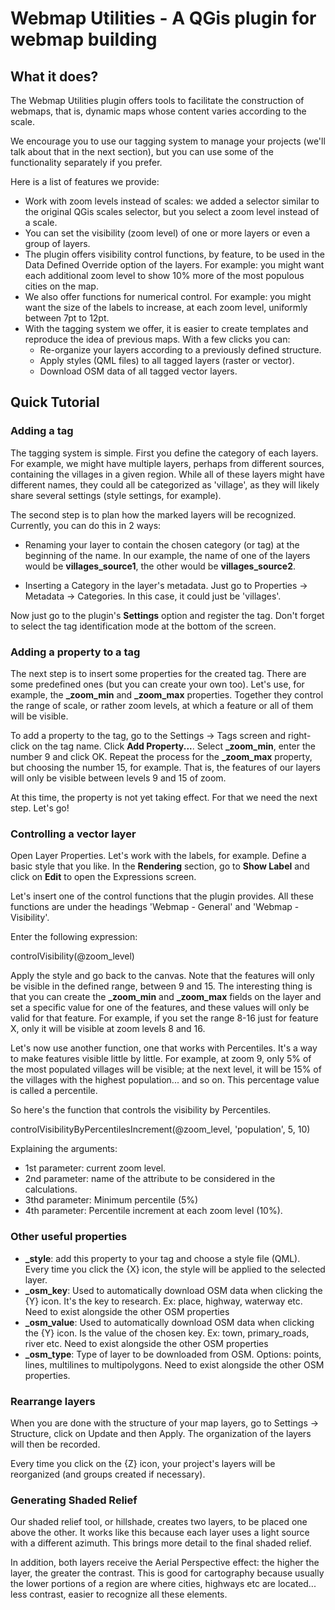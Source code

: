 # Webmap Utilities - A QGis plugin for webmap building

## What it does?

The Webmap Utilities plugin offers tools to facilitate the construction of webmaps, that is, dynamic maps whose content varies according to the scale.

We encourage you to use our tagging system to manage your projects (we'll talk about that in the next section), but you can use some of the functionality separately if you prefer.

Here is a list of features we provide:

* Work with zoom levels instead of scales: we added a selector similar to the original QGis scales selector, but you select a zoom level instead of a scale.
* You can set the visibility (zoom level) of one or more layers or even a group of layers.
* The plugin offers visibility control functions, by feature, to be used in the Data Defined Override option of the layers. For example: you might want each additional zoom level to show 10% more of the most populous cities on the map.
* We also offer functions for numerical control. For example: you might want the size of the labels to increase, at each zoom level, uniformly between 7pt to 12pt.
* With the tagging system we offer, it is easier to create templates and reproduce the idea of ​​previous maps. With a few clicks you can:
  - Re-organize your layers according to a previously defined structure.
  - Apply styles (QML files) to all tagged layers (raster or vector).
  - Download OSM data of all tagged vector layers.

## Quick Tutorial

### Adding a tag

The tagging system is simple. First you define the category of each layers. For example, we might have multiple layers, perhaps from different sources, containing the villages in a given region. While all of these layers might have different names, they could all be categorized as 'village', as they will likely share several settings (style settings, for example).

The second step is to plan how the marked layers will be recognized. Currently, you can do this in 2 ways:

- Renaming your layer to contain the chosen category (or tag) at the beginning of the name. In our example, the name of one of the layers would be **villages_source1**, the other would be **villages_source2**.

- Inserting a Category in the layer's metadata. Just go to Properties -> Metadata -> Categories. In this case, it could just be 'villages'.

Now just go to the plugin's **Settings** option and register the tag. Don't forget to select the tag identification mode at the bottom of the screen.

### Adding a property to a tag

The next step is to insert some properties for the created tag. There are some predefined ones (but you can create your own too). Let's use, for example, the **_zoom_min** and **_zoom_max** properties. Together they control the range of scale, or rather zoom levels, at which a feature or all of them will be visible.

To add a property to the tag, go to the Settings -> Tags screen and right-click on the tag name. Click **Add Property...**. Select **_zoom_min**, enter the number 9 and click OK. Repeat the process for the **_zoom_max** property, but choosing the number 15, for example. That is, the features of our layers will only be visible between levels 9 and 15 of zoom.

At this time, the property is not yet taking effect. For that we need the next step. Let's go!

### Controlling a vector layer

Open Layer Properties. Let's work with the labels, for example. Define a basic style that you like. In the **Rendering** section, go to **Show Label** and click on **Edit** to open the Expressions screen.

Let's insert one of the control functions that the plugin provides. All these functions are under the headings 'Webmap - General' and 'Webmap - Visibility'.

Enter the following expression:

controlVisibility(@zoom_level)

Apply the style and go back to the canvas. Note that the features will only be visible in the defined range, between 9 and 15. The interesting thing is that you can create the **_zoom_min** and **_zoom_max** fields on the layer and set a specific value for one of the features, and these values ​​will only be valid for that feature. For example, if you set the range 8-16 just for feature X, only it will be visible at zoom levels 8 and 16.

Let's now use another function, one that works with Percentiles. It's a way to make features visible little by little. For example, at zoom 9, only 5% of the most populated villages will be visible; at the next level, it will be 15% of the villages with the highest population... and so on. This percentage value is called a percentile.

So here's the function that controls the visibility by Percentiles.

controlVisibilityByPercentilesIncrement(@zoom_level, 'population', 5, 10)

Explaining the arguments:

- 1st parameter: current zoom level.
- 2nd parameter: name of the attribute to be considered in the calculations.
- 3thd parameter: Minimum percentile (5%)
- 4th parameter: Percentile increment at each zoom level (10%).

### Other useful properties

- **_style**: add this property to your tag and choose a style file (QML). Every time you click the {X} icon, the style will be applied to the selected layer.
- **_osm_key**: Used to automatically download OSM data when clicking the {Y} icon. It's the key to research. Ex: place, highway, waterway etc. Need to exist alongside the other OSM properties
- **_osm_value**: Used to automatically download OSM data when clicking the {Y} icon. Is the value of the chosen key. Ex: town, primary_roads, river etc. Need to exist alongside the other OSM properties
- **_osm_type**: Type of layer to be downloaded from OSM. Options: points, lines, multilines to multipolygons. Need to exist alongside the other OSM properties.

### Rearrange layers

When you are done with the structure of your map layers, go to Settings -> Structure, click on Update and then Apply. The organization of the layers will then be recorded.

Every time you click on the {Z} icon, your project's layers will be reorganized (and groups created if necessary).

### Generating Shaded Relief

Our shaded relief tool, or hillshade, creates two layers, to be placed one above the other. It works like this because each layer uses a light source with a different azimuth. This brings more detail to the final shaded relief.

In addition, both layers receive the Aerial Perspective effect: the higher the layer, the greater the contrast. This is good for cartography because usually the lower portions of a region are where cities, highways etc are located... less contrast, easier to recognize all these elements.
